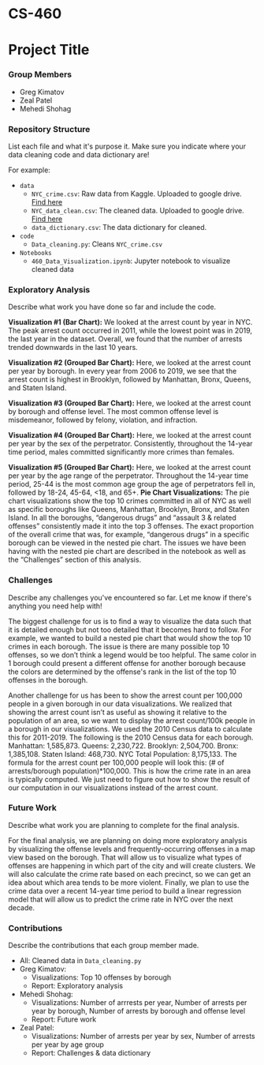 # CS-460

# Project Title

### Group Members

- Greg Kimatov
- Zeal Patel
- Mehedi Shohag

### Repository Structure

List each file and what it's purpose it. Make sure you indicate where your data cleaning code and data dictionary are!

For example:

- `data`
  - `NYC_crime.csv`: Raw data from Kaggle. Uploaded to google drive. [Find here](https://drive.google.com/file/d/1GNcjWlVpo_xpf1jSCaylVzF3Udc7PmkA/view?usp=sharing)
  - `NYC_data_clean.csv`: The cleaned data. Uploaded to google drive. [Find here](https://drive.google.com/file/d/1KULQlBHtp-Fbcdy8zANkabB9R575ePD-/view?usp=sharing)
  - `data_dictionary.csv`: The data dictionary for cleaned.
- `code`
  - `Data_cleaning.py`: Cleans `NYC_crime.csv`
- `Notebooks`
  - `460_Data_Visualization.ipynb`: Jupyter notebook to visualize cleaned data

### Exploratory Analysis

Describe what work you have done so far and include the code.

**Visualization #1 (Bar Chart):** We looked at the arrest count by year in NYC. The peak arrest count occurred in 2011, while the lowest point was in 2019, the last year in the dataset. Overall, we found that the number of arrests trended downwards in the last 10 years.

**Visualization #2 (Grouped Bar Chart):** Here, we looked at the arrest count per year by borough. In every year from 2006 to 2019, we see that the arrest count is highest in Brooklyn, followed by Manhattan, Bronx, Queens, and Staten Island.

**Visualization #3 (Grouped Bar Chart):** Here, we looked at the arrest count by borough and offense level. The most common offense level is misdemeanor, followed by felony, violation, and infraction.

**Visualization #4 (Grouped Bar Chart):** Here, we looked at the arrest count per year by the sex of the perpetrator. Consistently, throughout the 14-year time period, males committed significantly more crimes than females.

**Visualization #5 (Grouped Bar Chart):** Here, we looked at the arrest count per year by the age range of the perpetrator. Throughout the 14-year time period, 25-44 is the most common age group the age of perpetrators fell in, followed by 18-24, 45-64, <18, and 65+.
**Pie Chart Visualizations:** The pie chart visualizations show the top 10 crimes committed in all of NYC as well as specific boroughs like Queens, Manhattan, Brooklyn, Bronx, and Staten Island. In all the boroughs, “dangerous drugs” and “assault 3 & related offenses” consistently made it into the top 3 offenses. The exact proportion of the overall crime that was, for example, “dangerous drugs” in a specific borough can be viewed in the nested pie chart. The issues we have been having with the nested pie chart are described in the notebook as well as the “Challenges” section of this analysis.

### Challenges

Describe any challenges you've encountered so far. Let me know if there's anything you need help with!

The biggest challenge for us is to find a way to visualize the data such that it is detailed enough but not too detailed that it becomes hard to follow. For example, we wanted to build a nested pie chart that would show the top 10 crimes in each borough. The issue is there are many possible top 10 offenses, so we don’t think a legend would be too helpful. The same color in 1 borough could present a different offense for another borough because the colors are determined by the offense's rank in the list of the top 10 offenses in the borough.

Another challenge for us has been to show the arrest count per 100,000 people in a given borough in our data visualizations. We realized that showing the arrest count isn’t as useful as showing it relative to the population of an area, so we want to display the arrest count/100k people in a borough in our visualizations. We used the 2010 Census data to calculate this for 2011-2019. The following is the 2010 Census data for each borough. Manhattan: 1,585,873. Queens: 2,230,722. Brooklyn: 2,504,700. Bronx: 1,385,108. Staten Island: 468,730. NYC Total Population: 8,175,133. The formula for the arrest count per 100,000 people will look this: (# of arrests/borough population)\*100,000. This is how the crime rate in an area is typically computed. We just need to figure out how to show the result of our computation in our visualizations instead of the arrest count.

### Future Work

Describe what work you are planning to complete for the final analysis.

For the final analysis, we are planning on doing more exploratory analysis by visualizing the offense levels and frequently-occurring offenses in a map view based on the borough. That will allow us to visualize what types of offenses are happening in which part of the city and will create clusters. We will also calculate the crime rate based on each precinct, so we can get an idea about which area tends to be more violent. Finally, we plan to use the crime data over a recent 14-year time period to build a linear regression model that will allow us to predict the crime rate in NYC over the next decade.

### Contributions

Describe the contributions that each group member made.

- All: Cleaned data in `Data_cleaning.py`
- Greg Kimatov:
  - Visualizations: Top 10 offenses by borough
  - Report: Exploratory analysis
- Mehedi Shohag:
  - Visualizations: Number of arrrests per year, Number of arrests per year by borough, Number of arrests by borough and offense level
  - Report: Future work
- Zeal Patel:
  - Visualizations: Number of arrests per year by sex, Number of arrests per year by age group
  - Report: Challenges & data dictionary
